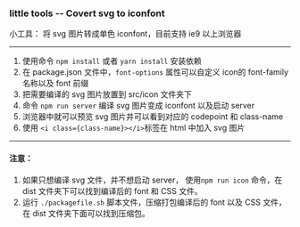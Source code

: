 ### little tools -- Covert svg to iconfont

小工具： 将 svg 图片转成单色 iconfont，目前支持 ie9 以上浏览器

---

 1. 使用命令 `npm install` 或者 `yarn install` 安装依赖
 2. 在 package.json 文件中，`font-options` 属性可以自定义 icon的 font-family 名称以及 font 前缀
 3. 把需要编译的 svg 图片放置到 src/icon 文件夹下
 4. 命令 `npm run server` 编译 svg 图片变成 iconfont 以及启动 server
 5. 浏览器中就可以预览 svg 图片并可以看到对应的 codepoint 和 class-name
 6. 使用 `<i class={class-name}></i>`标签在 html 中加入 svg 图片
 
---

 #### 注意：
 
 1. 如果只想编译 svg 文件，并不想启动 server， 使用`npm run icon` 命令，在 dist 文件夹下可以找到编译后的 font 和 CSS 文件。
 2. 运行 `./packagefile.sh` 脚本文件，压缩打包编译后的 font 以及 CSS 文件，在 dist 文件夹下面可以找到压缩包。